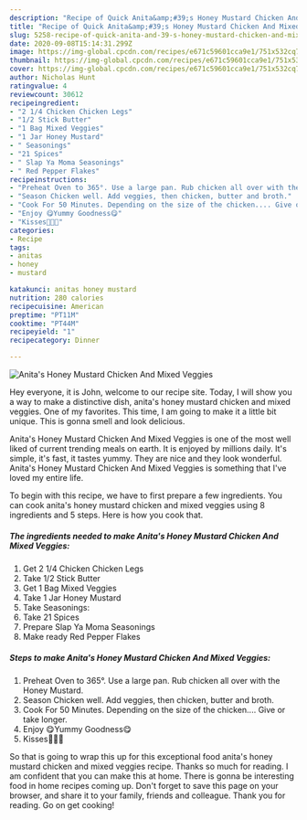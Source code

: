 ```yaml
---
description: "Recipe of Quick Anita&amp;#39;s Honey Mustard Chicken And Mixed Veggies"
title: "Recipe of Quick Anita&amp;#39;s Honey Mustard Chicken And Mixed Veggies"
slug: 5258-recipe-of-quick-anita-and-39-s-honey-mustard-chicken-and-mixed-veggies
date: 2020-09-08T15:14:31.299Z
image: https://img-global.cpcdn.com/recipes/e671c59601cca9e1/751x532cq70/anitas-honey-mustard-chicken-and-mixed-veggies-recipe-main-photo.jpg
thumbnail: https://img-global.cpcdn.com/recipes/e671c59601cca9e1/751x532cq70/anitas-honey-mustard-chicken-and-mixed-veggies-recipe-main-photo.jpg
cover: https://img-global.cpcdn.com/recipes/e671c59601cca9e1/751x532cq70/anitas-honey-mustard-chicken-and-mixed-veggies-recipe-main-photo.jpg
author: Nicholas Hunt
ratingvalue: 4
reviewcount: 30612
recipeingredient:
- "2 1/4 Chicken Chicken Legs"
- "1/2 Stick Butter"
- "1 Bag Mixed Veggies"
- "1 Jar Honey Mustard"
- " Seasonings"
- "21 Spices"
- " Slap Ya Moma Seasonings"
- " Red Pepper Flakes"
recipeinstructions:
- "Preheat Oven to 365°. Use a large pan. Rub chicken all over with the Honey Mustard."
- "Season Chicken well. Add veggies, then chicken, butter and broth."
- "Cook For 50 Minutes. Depending on the size of the chicken.... Give or take longer."
- "Enjoy 😋Yummy Goodness😋"
- "Kisses💋💋💋"
categories:
- Recipe
tags:
- anitas
- honey
- mustard

katakunci: anitas honey mustard 
nutrition: 280 calories
recipecuisine: American
preptime: "PT11M"
cooktime: "PT44M"
recipeyield: "1"
recipecategory: Dinner

---
```



![Anita&#39;s Honey Mustard Chicken And Mixed Veggies](https://img-global.cpcdn.com/recipes/e671c59601cca9e1/751x532cq70/anitas-honey-mustard-chicken-and-mixed-veggies-recipe-main-photo.jpg)

Hey everyone, it is John, welcome to our recipe site. Today, I will show you a way to make a distinctive dish, anita&#39;s honey mustard chicken and mixed veggies. One of my favorites. This time, I am going to make it a little bit unique. This is gonna smell and look delicious.

Anita&#39;s Honey Mustard Chicken And Mixed Veggies is one of the most well liked of current trending meals on earth. It is enjoyed by millions daily. It's simple, it's fast, it tastes yummy. They are nice and they look wonderful. Anita&#39;s Honey Mustard Chicken And Mixed Veggies is something that I've loved my entire life.




To begin with this recipe, we have to first prepare a few ingredients. You can cook anita&#39;s honey mustard chicken and mixed veggies using 8 ingredients and 5 steps. Here is how you cook that.

<!--inarticleads1-->

##### The ingredients needed to make Anita&#39;s Honey Mustard Chicken And Mixed Veggies:

1. Get 2 1/4 Chicken Chicken Legs
1. Take 1/2 Stick Butter
1. Get 1 Bag Mixed Veggies
1. Take 1 Jar Honey Mustard
1. Take  Seasonings:
1. Take 21 Spices
1. Prepare  Slap Ya Moma Seasonings
1. Make ready  Red Pepper Flakes




<!--inarticleads2-->

##### Steps to make Anita&#39;s Honey Mustard Chicken And Mixed Veggies:

1. Preheat Oven to 365°. Use a large pan. Rub chicken all over with the Honey Mustard.
1. Season Chicken well. Add veggies, then chicken, butter and broth.
1. Cook For 50 Minutes. Depending on the size of the chicken.... Give or take longer.
1. Enjoy 😋Yummy Goodness😋
1. Kisses💋💋💋




So that is going to wrap this up for this exceptional food anita&#39;s honey mustard chicken and mixed veggies recipe. Thanks so much for reading. I am confident that you can make this at home. There is gonna be interesting food in home recipes coming up. Don't forget to save this page on your browser, and share it to your family, friends and colleague. Thank you for reading. Go on get cooking!
